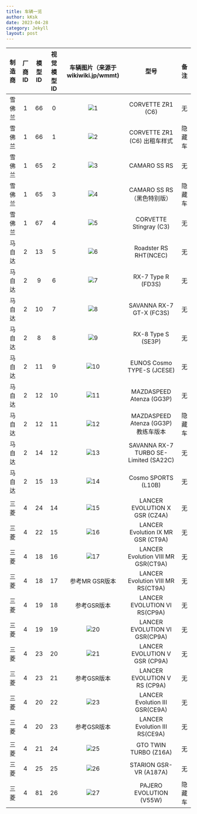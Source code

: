 ```yaml
---
title: 车辆一览
author: kKsk
date: 2023-04-28
category: Jekyll
layout: post
---
```


<div class="table-wrapper" markdown="block">

|制造商|厂商ID|模型ID|视觉模型ID|车辆图片（来源于wikiwiki.jp/wmmt)|型号|备注|
|:---:|:----:|:----:|:------:|:---------------------------------------------------------------------------------------------------------------------------------------------------------------------------------------------------------------------------------------:|:-------------------------------------:|:---:|
| 雪佛兰 | 1    | 66   | 0      | ![1](https://cdn.wikiwiki.jp/to/w/wmmt/CORVETTE%20ZR1%20%28C6%29/::ref/chevrolet_05.jpg.webp?rev=c836288925357ebac73fa72a81b25b84&t=20160827211303)                                                                                     | CORVETTE ZR1 (C6)                     | 无   |
| 雪佛兰 | 1    | 66   | 1      | ![2](https://cdn.wikiwiki.jp/to/w/wmmt/CORVETTE%20ZR1%20%28C6%29/::ref/1.jpg?rev=9be1434d3b592364d97555219a6fed70&t=20200131163129)                                                                                                     | CORVETTE ZR1 (C6) 出租车样式               | 隐藏车 |
| 雪佛兰 | 1    | 65   | 2      | ![3](https://cdn.wikiwiki.jp/to/w/wmmt/CAMARO%20SS%20RS/::ref/chevrolet_02.jpg.webp?rev=aa1696ff7e10ccc61a43f7aef4538f4e&t=20160827040649)                                                                                              | CAMARO SS RS                          | 无   |
| 雪佛兰 | 1    | 65   | 3      | ![4](https://cdn.wikiwiki.jp/to/w/wmmt/CAMARO%20SS%20RS/::ref/%E3%82%AB%E3%83%9E%E3%83%ADSS%E3%83%9E%E3%83%83%E3%83%88%E3%83%96%E3%83%A9%E3%83%83%E3%82%AF%E4%BB%95%E6%A7%98.jpg?rev=f3519f21efc911a5b413c923a31c9cb6&t=20200305231129) | CAMARO SS RS（黑色特别版）                   | 隐藏车 |
| 雪佛兰 | 1    | 67   | 4      | ![5](https://cdn.wikiwiki.jp/to/w/wmmt/CORVETTE%20Stingray%20%28C3%29/::ref/chevrolet_04.jpg.webp?rev=4cc16de206ca70d585cd32d94b102d13&t=20160827202656)                                                                                | CORVETTE Stingray (C3)                | 无   |
| 马自达 | 2    | 13   | 5      | ![6](https://cdn.wikiwiki.jp/to/w/wmmt/Roadster%20RS%20RHT%28NCEC%29/::ref/mazda_10.jpg.webp?rev=a4eeb77402d4ee742462d1fbe8af0b33&t=20160828151738)                                                                                     | Roadster RS RHT(NCEC)                 | 无   |
| 马自达 | 2    | 9    | 6      | ![7](https://cdn.wikiwiki.jp/to/w/wmmt/RX-7%20Type%20R%20%28FD3S%29/::ref/FDtop.png.webp?rev=74bfb6e8e83ca811a91bb82721cd54e2&t=20220828232913)                                                                                         | RX-7 Type R (FD3S)                    | 无   |
| 马自达 | 2    | 10   | 7      | ![8](https://cdn.wikiwiki.jp/to/w/wmmt/SAVANNA%20RX-7%20GT-X%20%28FC3S%29/::ref/%E7%84%A1%E9%A1%8C.png.webp?rev=aa18913d815fd9f7a19e025303bde398&t=20160829000109)                                                                      | SAVANNA RX-7 GT-X (FC3S)              | 无   |
| 马自达 | 2    | 8    | 8      | ![9](https://cdn.wikiwiki.jp/to/w/wmmt/RX-8%20Type%20S%20%28SE3P%29/::ref/%E7%84%A1%E9%A1%8C.png.webp?rev=0d452c27ad89a1021660004893661000&t=20160829050332)                                                                            | RX-8 Type S (SE3P)                    | 无   |
| 马自达 | 2    | 11   | 9      | ![10](https://cdn.wikiwiki.jp/to/w/wmmt/EUNOS%20Cosmo%20TYPE-S%20%28JCESE%29/::ref/mazda_08.jpg.webp?rev=014a2f86d9ad1e116b5994235f303db5&t=20160828121029)                                                                             | EUNOS Cosmo TYPE-S (JCESE)            | 无   |
| 马自达 | 2    | 12   | 10     | ![11](https://cdn.wikiwiki.jp/to/w/wmmt/MAZDASPEED%20Atenza%20%28GG3P%29/::ref/mazda_09.jpg.webp?rev=53145ab1a22193e1b627712594acdd0b&t=20160828125044)                                                                                 | MAZDASPEED Atenza (GG3P)              | 无   |
| 马自达 | 2    | 12   | 11     | ![12](https://cdn.wikiwiki.jp/to/w/wmmt/MAZDASPEED%20Atenza%20%28GG3P%29/::ref/%E3%82%A2%E3%83%86%E3%83%B3%E3%82%B6%E6%95%99%E7%BF%92%E8%BB%8A.jpg?rev=75d35f96749300099f1ad19e0ad85392&t=20220312002726)                               | MAZDASPEED Atenza (GG3P) 教练车版本        | 隐藏车 |
| 马自达 | 2    | 14   | 12     | ![13](https://cdn.wikiwiki.jp/to/w/wmmt/SAVANNA%20RX-7%20TURBO%20SE-Limited%20%28SA22C%29/::ref/%E7%84%A1%E9%A1%8C.png.webp?rev=d7a119540749c1cb5577816fd69d0a0e&t=20160828232848)                                                      | SAVANNA RX-7 TURBO SE-Limited (SA22C) | 无   |
| 马自达 | 2    | 15   | 13     | ![14](https://cdn.wikiwiki.jp/to/w/wmmt/Cosmo%20SPORTS%20%28L10B%29/::ref/mazda_03.jpg.webp?rev=2c0122da5e7b89cb7f90286839c9fbd8&t=20160828114827)                                                                                      | Cosmo SPORTS (L10B)                   | 无   |
| 三菱  | 4    | 24   | 14     | ![15](https://cdn.wikiwiki.jp/to/w/wmmt/LANCER%20EVOLUTION%20X%20GSR%20%28CZ4A%29/::ref/mitsubishi_03.jpg.webp?rev=50f5dcb22fe77405e156b4798ccac1a1&t=20160906010043)                                                                   | LANCER EVOLUTION X GSR (CZ4A)         | 无   |
| 三菱  | 4    | 22   | 15     | ![16](https://cdn.wikiwiki.jp/to/w/wmmt/LANCER%20Evolution%20IX%20MR%20GSR%20%28CT9A%29/::ref/mitsubishi_04.jpg.webp?rev=8e81e98e6fb404249ed3719964429de6&t=20160904090307)                                                             | LANCER Evolution IX MR GSR (CT9A)     | 无   |
| 三菱  | 4    | 18   | 16     | ![17](https://cdn.wikiwiki.jp/to/w/wmmt/LANCER%20Evolution%20VIII%20MR%20GSR%28CT9A%29/::ref/mitsubishi_05.jpg.webp?rev=d20922f054e399266505331d6ebf775b&t=20160904083349)                                                              | LANCER Evolution VIII MR GSR(CT9A)    | 无   |
| 三菱  | 4    | 18   | 17     | 参考MR GSR版本                                                                                                                                                                                                                              | LANCER Evolution VIII MR RS(CT9A)     | 无   |
| 三菱  | 4    | 19   | 18     | 参考GSR版本                                                                                                                                                                                                                                 | LANCER EVOLUTION VI RS(CP9A)          | 无   |
| 三菱  | 4    | 19   | 19     | ![20](https://cdn.wikiwiki.jp/to/w/wmmt/LANCER%20EVOLUTION%20VI%20GSR%28CP9A%29/::ref/mitsubishi_06.jpg.webp?rev=51886faf20a5f69f295027180b5df300&t=20160901173741)                                                                     | LANCER EVOLUTION VI GSR(CP9A)         | 无   |
| 三菱  | 4    | 23   | 20     | ![21](https://cdn.wikiwiki.jp/to/w/wmmt/LANCER%20EVOLUTION%20V%20GSR%20%28CP9A%29/::ref/mitsubishi_07.jpg.webp?rev=5004f662e8e00358b78b228feee8e9d2&t=20160901164320)                                                                   | LANCER EVOLUTION V GSR (CP9A)         | 无   |
| 三菱  | 4    | 23   | 21     | 参考GSR版本                                                                                                                                                                                                                                 | LANCER EVOLUTION V RS (CP9A)          | 无   |
| 三菱  | 4    | 20   | 22     | ![23](https://cdn.wikiwiki.jp/to/w/wmmt/LANCER%20Evolution%20III%20GSR%28CE9A%29/::ref/mitsubishi_08.jpg.webp?rev=e406e9c7c981d64715ca0171cea311b6&t=20160901004048)                                                                    | LANCER Evolution III GSR(CE9A)        | 无   |
| 三菱  | 4    | 20   | 23     | 参考GSR版本                                                                                                                                                                                                                                 | LANCER Evolution III RS(CE9A)         | 无   |
| 三菱  | 4    | 21   | 24     | ![25](https://cdn.wikiwiki.jp/to/w/wmmt/GTO%20TWIN%20TURBO%20%28Z16A%29/::ref/%E7%84%A1%E9%A1%8C.png.webp?rev=b926a48b0046e4239b3df5b990d6e974&t=20160830224624)                                                                        | GTO TWIN TURBO (Z16A)                 | 无   |
| 三菱  | 4    | 25   | 25     | ![26](https://cdn.wikiwiki.jp/to/w/wmmt/STARION%20GSR-VR%20%28A187A%29/::ref/mitsubishi_02.jpg.webp?rev=3160f9e44e3bd99806cb71bf75f6b5af&t=20160906195347)                                                                              | STARION GSR-VR (A187A)                | 无   |
| 三菱  | 4    | 81   | 26     | ![27](https://cdn.wikiwiki.jp/to/w/wmmt/PAJERO%20EVOLUTION%20%28V55W%29/::ref/06.jpg.webp?rev=3d967d6bbc028e2bfa35a06f98d0b973&t=20161011181801)                                                                                        | PAJERO EVOLUTION (V55W)               | 隐藏车 |

</div>